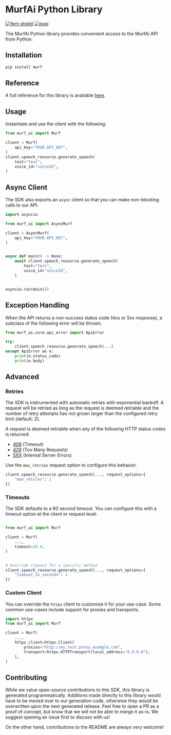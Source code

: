 # MurfAi Python Library

[![fern shield](https://img.shields.io/badge/%F0%9F%8C%BF-Built%20with%20Fern-brightgreen)](https://buildwithfern.com?utm_source=github&utm_medium=github&utm_campaign=readme&utm_source=https%3A%2F%2Fgithub.com%2Fmurf-ai%2Fmurf-python-sdk)
[![pypi](https://img.shields.io/pypi/v/murf)](https://pypi.python.org/pypi/murf)

The MurfAi Python library provides convenient access to the MurfAi API from Python.

## Installation

```sh
pip install murf
```

## Reference

A full reference for this library is available [here](./reference.md).

## Usage

Instantiate and use the client with the following:

```python
from murf_ai import Murf

client = Murf(
    api_key="YOUR_API_KEY",
)
client.speech_resource.generate_speech(
    text="text",
    voice_id="voiceId",
)
```

## Async Client

The SDK also exports an `async` client so that you can make non-blocking calls to our API.

```python
import asyncio

from murf_ai import AsyncMurf

client = AsyncMurf(
    api_key="YOUR_API_KEY",
)


async def main() -> None:
    await client.speech_resource.generate_speech(
        text="text",
        voice_id="voiceId",
    )


asyncio.run(main())
```

## Exception Handling

When the API returns a non-success status code (4xx or 5xx response), a subclass of the following error
will be thrown.

```python
from murf_ai.core.api_error import ApiError

try:
    client.speech_resource.generate_speech(...)
except ApiError as e:
    print(e.status_code)
    print(e.body)
```

## Advanced

### Retries

The SDK is instrumented with automatic retries with exponential backoff. A request will be retried as long
as the request is deemed retriable and the number of retry attempts has not grown larger than the configured
retry limit (default: 2).

A request is deemed retriable when any of the following HTTP status codes is returned:

- [408](https://developer.mozilla.org/en-US/docs/Web/HTTP/Status/408) (Timeout)
- [429](https://developer.mozilla.org/en-US/docs/Web/HTTP/Status/429) (Too Many Requests)
- [5XX](https://developer.mozilla.org/en-US/docs/Web/HTTP/Status/500) (Internal Server Errors)

Use the `max_retries` request option to configure this behavior.

```python
client.speech_resource.generate_speech(..., request_options={
    "max_retries": 1
})
```

### Timeouts

The SDK defaults to a 60 second timeout. You can configure this with a timeout option at the client or request level.

```python

from murf_ai import Murf

client = Murf(
    ...,
    timeout=20.0,
)


# Override timeout for a specific method
client.speech_resource.generate_speech(..., request_options={
    "timeout_in_seconds": 1
})
```

### Custom Client

You can override the `httpx` client to customize it for your use-case. Some common use-cases include support for proxies
and transports.
```python
import httpx
from murf_ai import Murf

client = Murf(
    ...,
    httpx_client=httpx.Client(
        proxies="http://my.test.proxy.example.com",
        transport=httpx.HTTPTransport(local_address="0.0.0.0"),
    ),
)
```

## Contributing

While we value open-source contributions to this SDK, this library is generated programmatically.
Additions made directly to this library would have to be moved over to our generation code,
otherwise they would be overwritten upon the next generated release. Feel free to open a PR as
a proof of concept, but know that we will not be able to merge it as-is. We suggest opening
an issue first to discuss with us!

On the other hand, contributions to the README are always very welcome!
